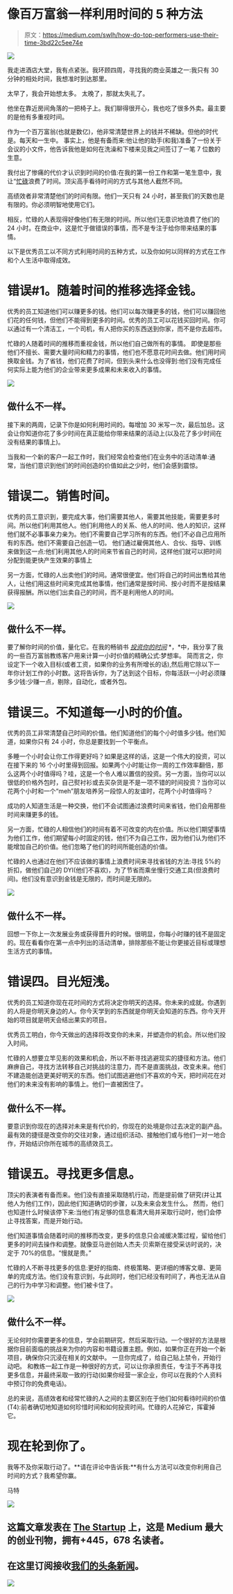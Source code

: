 # 像百万富翁一样利用时间的 5 种方法

> 原文：<https://medium.com/swlh/how-do-top-performers-use-their-time-3bd22c5ee74e>

![](img/1796cbac46c5aa104529412157bfd0f3.png)

我走进酒店大堂，我有点紧张。我环顾四周，寻找我的商业英雄之一:我只有 30 分钟的相处时间，我想准时到达那里。

太早了，我会开始想太多。
太晚了，那就太失礼了。

他坐在靠近房间角落的一把椅子上。我们聊得很开心，我也吃了很多外卖。最主要的是他有多重视时间。

作为一个百万富翁(也就是数亿)，他非常清楚世界上的钱并不稀缺。但他的时代是。每天和一生中。
事实上，他是有备而来:他让他的助手(和我)准备了一份关于会议的小文件，他告诉我他是如何在洗澡和下楼来见我之间签订了一笔 7 位数的生意。

我付出了惨痛的代价才认识到时间的价值:在我的第一份工作和第一笔生意中，我让“[忙碌](/@mattsandrini/how-being-busy-is-hurting-your-business-59962baabbce)浪费了时间。顶尖高手看待时间的方式与其他人截然不同。

高绩效者非常清楚他们的时间有限。他们一天只有 24 小时，甚至我们的天数也是有限的。你必须明智地使用它们。

相反，忙碌的人表现得好像他们有无限的时间。所以他们无意识地浪费了他们的 24 小时。在商业中，这是忙于做错误的事情，而不是专注于给你带来结果的事情。

以下是优秀员工以不同方式利用时间的五种方式，以及你如何以同样的方式在工作和个人生活中取得成效。

# **错误#1。随着时间的推移选择金钱。**

优秀的员工知道他们可以赚更多的钱。他们可以每次赚更多的钱，他们可以赚回他们花的任何钱，但他们不能得到更多的时间。优秀的员工可以花钱买回时间。你可以通过有一个清洁工，一个司机，有人把你买的东西送到你家，而不是你去超市。

忙碌的人随着时间的推移而重视金钱，所以他们自己做所有的事情。
即使是那些他们不擅长、需要大量时间和精力的事情，他们也不愿意花时间去做。他们用时间换取金钱。为了省钱，他们花费了时间，但到头来什么也没得到:他们没有完成任何实际上能为他们的企业带来更多成果和未来收入的事情。

![](img/8fdb54ec389cc49b4ce9af572b424072.png)

## 做什么不一样。

接下来的两周，记录下你是如何利用时间的。每增加 30 米写一次，最后加总。这会让你知道你花了多少时间在真正能给你带来结果的活动上(以及花了多少时间在没有结果的事情上)。

当我和一个新的客户一起工作时，我们经常会检查他们在业务中的活动清单:通常，当他们意识到他们的时间创造的价值如此之少时，他们会感到震惊。

# **错误二。销售时间。**

优秀的员工意识到，要完成大事，他们需要其他人，需要其他技能，需要更多时间。所以他们利用其他人。他们利用他人的关系、他人的时间、他人的知识，这样他们就不必事事亲力亲为。他们不需要自己学习所有的东西。他们不必自己应用所有的东西。他们不需要自己创造一切。
他们通过雇佣其他人、合伙、指导、训练来做到这一点:他们利用其他人的时间来节省自己的时间，这样他们就可以把时间分配到能更快产生效果的事情上

另一方面，忙碌的人出卖他们的时间。通常很便宜。他们将自己的时间出售给其他人，让他们用这些时间来完成其他事情，他们通常是按时间、按小时而不是按结果获得报酬。所以他们出卖自己的时间，而不是利用他人的时间。

![](img/1b76dac2089dfb5c91824a377aafd2e8.png)

## 做什么不一样。

要了解你时间的价值，量化它。在我的畅销书 [*投资你的时间*](https://www.timezillionaire.com/book) *，*中，我分享了我的一些百万富翁教练客户用来计算一小时价值的精确公式:梦想率。
简而言之，你设定下一个收入目标(或者工资，如果你的业务有所增长的话),然后用它除以下一年你计划工作的小时数。这将告诉你，为了达到这个目标，你每活跃一小时必须赚多少钱:少赚一点，剔除，自动化，或者外包。

# **错误三。不知道每一小时的价值。**

优秀的员工非常清楚自己时间的价值。他们知道他们的每个小时值多少钱。他们知道，如果你只有 24 小时，你总是要找到一个平衡点。

多睡一个小时会让你工作得更好吗？如果是这样的话，这是一个伟大的投资，可以在接下来的 16 个小时里得到回报。如果两个小时能让你一周的工作效率翻倍，那么这两个小时值得吗？哇，这是一个令人难以置信的投资。另一方面，当你可以以很低的价格外包时，自己熨衬衫或去买杂货是不是一项不错的时间投资？当你可以花两个小时和一个“meh”朋友培养另一段惊人的友谊时，花两个小时值得吗？

成功的人知道生活是一种交换，他们不会试图通过浪费时间来省钱，他们会用那些时间来赚更多的钱。

另一方面，忙碌的人相信他们的时间有着不可改变的内在价值。所以他们期望事情为他们工作，他们期望每小时固定的钱，他们不为自己工作，因为他们认为他们不能增加自己的价值。他们忽略了他们的时间所能创造的价值。

忙碌的人也通过在他们不应该做的事情上浪费时间来寻找省钱的方法:寻找 5%的折扣，做他们自己的 DYI(他们不喜欢)，为了节省而乘坐慢行交通工具(但浪费时间)。他们没有意识到金钱是无限的，而时间是无限的。

![](img/c84fb3114efad40f0fe45dcd1a202fc9.png)

## 做什么不一样。

回想一下你上一次发展业务或获得晋升的时候。很明显，你每小时赚的钱不是固定的。现在看看你在第一点中列出的活动清单，排除那些不能让你更接近目标或理想生活方式的事情。

# **错误四。目光短浅。**

优秀的员工知道你现在花时间的方式将决定你明天的选择。你未来的成就。你遇到的人将是你明天身边的人。你今天学到的东西就是你明天会知道的东西。你今天开始的项目就是明天会结出果实的项目。

优秀员工明白，你今天做出的选择将改变你的未来，并塑造你的机会。所以他们投入时间。

忙碌的人想要立竿见影的效果和机会，所以不断寻找逃避现实的捷径和方法。他们麻痹自己，寻找方法转移自己对挑战的注意力，而不是直面挑战，改变未来。他们不建造能创造更美好明天的东西。他们试图逃避他们不喜欢的今天，把时间花在对他们的未来没有影响的事情上。他们一直被困住了。

## 做什么不一样。

要意识到你现在的选择对未来是有代价的，你现在的处境是你过去决定的副产品。
最有效的捷径是改变你的交往对象，通过组织活动、接触他们或与他们一对一地合作，开始结识你所在城市的高绩效员工。

# 错误五。寻找更多信息。

顶尖的表演者有备而来。他们没有直接采取随机行动，而是提前做了研究(并让其他人为他们工作)，因此他们知道确切的步骤，以及未来会发生什么。
然而，他们也知道什么时候该停下来:当他们有足够的信息看清大局并采取行动时，他们会停止寻找答案，而是开始行动。

他们知道事情会随着时间的推移而改变，更多的信息只会减缓决策过程，留给他们更多的时间去操作和调整。就像亚马逊创始人杰夫·贝索斯在接受采访时说的，决定于 70%的信息。“慢就是贵。”

忙碌的人不断寻找更多的信息:更好的指南、终极策略、更详细的博客文章、更简单的完成方法。他们没有意识到，与此同时，他们已经没有时间了，再也无法从自己的行为中学习和调整。他们被卡住了。

![](img/ea59a3378253307acb048bdc549546be.png)

## 做什么不一样。

无论何时你需要更多的信息，学会前期研究，然后采取行动。一个很好的方法是根据你目前面临的挑战来为你的内容和书籍设置主题。例如，如果你正在开始一个新项目，确保你只沉浸在相关的文献中。
一旦你完成了，给自己贴上禁令，开始行动吧。
和教练一起工作是一种很好的方式，可以让你承担责任，专注于不再寻找更多信息，并最终采取一致的行动(如果你经营一家企业，你可以在我的个人资料中预订你的免费电话)。

总的来说，高绩效者和经常忙碌的人之间的主要区别在于他们如何看待时间的价值(T4):前者确切地知道如何珍惜时间和如何投资时间。忙碌的人花掉它，挥霍掉它。

# 现在轮到你了。

我等不及你采取行动了。**请在评论中告诉我:**有什么方法可以改变你利用自己时间的方式？我希望你赢。

马特

[![](img/308a8d84fb9b2fab43d66c117fcc4bb4.png)](https://medium.com/swlh)

## 这篇文章发表在 [The Startup](https://medium.com/swlh) 上，这是 Medium 最大的创业刊物，拥有+445，678 名读者。

## 在这里订阅接收[我们的头条新闻](https://growthsupply.com/the-startup-newsletter/)。

[![](img/b0164736ea17a63403e660de5dedf91a.png)](https://medium.com/swlh)